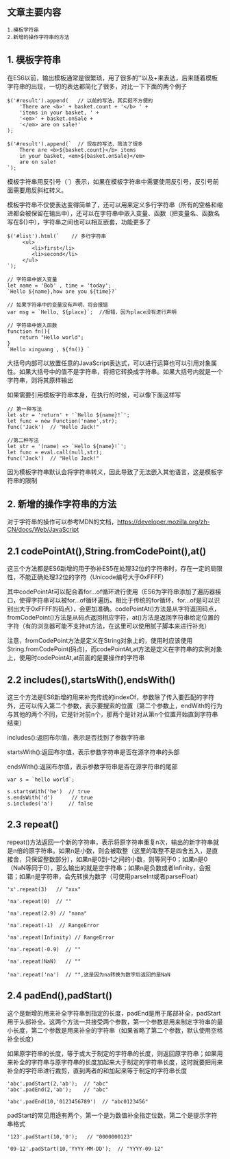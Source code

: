 <!--
author: 奶昔-王乃茜
date: 2017-03-30
title: ES6学习笔记（三）
tags: ES6
category: 前端
status: publish 
summary: 本文主要介绍ES6中的字符串的扩展。
-->
## 文章主要内容
    1.模板字符串
    2.新增的操作字符串的方法

## 1. 模板字符串
在ES6以前，输出模板通常是很繁琐，用了很多的''以及+来表达，后来随着模板字符串的出现，一切的表达都简化了很多，对比一下下面的两个例子
```
$('#result').append(   // 以前的写法，其实挺不方便的
    'There are <b>' + basket.count + '</b> ' +
    'items in your basket, ' +
    '<em>' + basket.onSale +
    '</em> are on sale!'
);

$('#result').append(`  // 现在的写法，简洁了很多
    There are <b>${basket.count}</b> items
    in your basket, <em>${basket.onSale}</em>
    are on sale!
`);
```
模板字符串用反引号（`）表示，如果在模板字符串中需要使用反引号，反引号前面需要用反斜杠转义。

模板字符串不仅使表达变得简单了，还可以用来定义多行字符串（所有的空格和缩进都会被保留在输出中），还可以在字符串中嵌入变量、函数（把变量名、函数名写在${}中），字符串之间也可以相互嵌套，功能更多了
```
$('#list').html(`    // 多行字符串
     <ul>
        <li>first</li>
        <li>second</li>
     </ul>
`);

// 字符串中嵌入变量
let name = 'Bob' , time = 'today';
`Hello ${name},how are you ${time}?`

// 如果字符串中的变量没有声明，将会报错
var msg = `Hello, ${place}`;  //报错，因为place没有进行声明

// 字符串中嵌入函数
function fn(){
    return "Hello world";
}
`Hello xinguang , ${fn()} `
```
大括号内部可以放置任意的JavaScript表达式，可以进行运算也可以引用对象属性。如果大括号中的值不是字符串，将把它转换成字符串。如果大括号内就是一个字符串，则将其原样输出

如果需要引用模板字符串本身，在执行的时候，可以像下面这样写
```
// 第一种写法
let str = 'return' + '`Hello ${name}!`';
let func = new Function('name',str);
func('Jack')  // "Hello Jack!"

//第二种写法
let str = '(name) => `Hello ${name}!`';
let func = eval.call(null,str);
func('Jack')  // "Hello Jack!"
```
因为模板字符串默认会将字符串转义，因此导致了无法嵌入其他语言，这是模板字符串的限制
## 2. 新增的操作字符串的方法
对于字符串的操作可以参考MDN的文档，https://developer.mozilla.org/zh-CN/docs/Web/JavaScript
## 2.1 codePointAt(),String.fromCodePoint(),at()
这三个方法都是ES6新增的用于弥补ES5在处理32位的字符串时，存在一定的局限性，不能正确处理32位的字符（Unicode编号大于0xFFFF）

其中codePointAt可以配合着for...of循环进行使用（ES6为字符串添加了遍历器接口，使得字符串可以被for...of循环遍历。相比于传统的for循环，for...of是可以识别出大于0xFFFF的码点），会更加准确。codePointAt()方法是从字符返回码点，fromCodePoint()方法是从码点返回相应字符，at()方法是返回字符串给定位置的字符（有的浏览器可能不支持at方法，在这里可以使用腻子脚本来进行补充）

注意，fromCodePoint方法是定义在String对象上的，使用时应该使用String.fromCodePoint(码点)，而codePointAt,at方法是定义在字符串的实例对象上，使用时codePointAt,at前面的是要操作的字符串
## 2.2 includes(),startsWith(),endsWith()
这三个方法是ES6新增的用来补充传统的indexOf，参数除了传入要匹配的字符外，还可以传入第二个参数，表示要搜索的位置（第二个参数上，endWith的行为与其他的两个不同，它是针对前n个，那两个是针对从第n个位置开始直到字符串结束）

includes():返回布尔值，表示是否找到了参数字符串

startsWith():返回布尔值，表示参数字符串是否在源字符串的头部

endsWith():返回布尔值，表示参数字符串是否在源字符串的尾部
```
var s = `hello world`;

s.startsWith('he')  // true
s.endsWith('d')      // true
s.includes('a')     // false
```
## 2.3 repeat()
repeat()方法返回一个新的字符串，表示将原字符串重复n次，输出的新字符串就是n倍的原字符串。如果n是小数，则会被取整（这里的取整不是四舍五入，是直接舍，只保留整数部分），如果n是0到-1之间的小数，则等同于0；如果n是0（NaN等同于0），那么输出的就是空字符串；如果n是负数或者Infinity，会报错；如果n是字符串，会先转换为数字（可使用parseInt或者parseFloat）
```
'x'.repeat(3)   // "xxx"

'na'.repeat(0)  // ""

'na'.repeat(2.9) // "nana"

'na'.repeat(-1)  // RangeError

'na'.repeat(Infinity) // RangeError

'na'.repeat(-0.9)  // ""

'na'.repeat(NaN)   // ""

'na'.repeat('na')  // "",这是因为na转换为数字后返回的是NaN
```
## 2.4 padEnd(),padStart()
这个是新增的用来补全字符串到指定的长度，padEnd是用于尾部补全，padStart用于头部补全。这两个方法一共接受两个参数，第一个参数是用来制定字符串的最小长度，第二个参数是用来补全的字符串（如果省略了第二个参数，默认使用空格补全长度）

如果原字符串的长度，等于或大于制定的字符串的长度，则返回原字符串；如果用来补全的字符串与原字符串的长度加起来大于制定的字符串长度，这时就要把用来补全的字符串进行裁剪，直到两者的和加起来等于制定的字符串长度
```
'abc'.padStart(2,'ab');  // "abc"
'abc'.padEnd(2,'ab');    // "abc"

'abc'.padEnd(10,'0123456789')  // "abc0123456"
```
padStart的常见用途有两个，第一个是为数值补全指定位数，第二个是提示字符串格式
```
'123'.padStart(10,'0');   // "0000000123"

'09-12'.padStart(10,'YYYY-MM-DD');  // "YYYY-09-12"
```